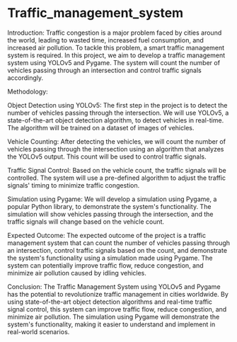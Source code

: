 # Traffic_management_system
Introduction: Traffic congestion is a major problem faced by cities around the world, leading to wasted time, increased fuel consumption, and increased air pollution. To tackle this problem, a smart traffic management system is required. In this project, we aim to develop a traffic management system using YOLOv5 and Pygame. The system will count the number of vehicles passing through an intersection and control traffic signals accordingly.

Methodology:

Object Detection using YOLOv5: The first step in the project is to detect the number of vehicles passing through the intersection. We will use YOLOv5, a state-of-the-art object detection algorithm, to detect vehicles in real-time. The algorithm will be trained on a dataset of images of vehicles.

Vehicle Counting: After detecting the vehicles, we will count the number of vehicles passing through the intersection using an algorithm that analyzes the YOLOv5 output. This count will be used to control traffic signals.

Traffic Signal Control: Based on the vehicle count, the traffic signals will be controlled. The system will use a pre-defined algorithm to adjust the traffic signals' timing to minimize traffic congestion.

Simulation using Pygame: We will develop a simulation using Pygame, a popular Python library, to demonstrate the system's functionality. The simulation will show vehicles passing through the intersection, and the traffic signals will change based on the vehicle count.

Expected Outcome: The expected outcome of the project is a traffic management system that can count the number of vehicles passing through an intersection, control traffic signals based on the count, and demonstrate the system's functionality using a simulation made using Pygame. The system can potentially improve traffic flow, reduce congestion, and minimize air pollution caused by idling vehicles.

Conclusion: The Traffic Management System using YOLOv5 and Pygame has the potential to revolutionize traffic management in cities worldwide. By using state-of-the-art object detection algorithms and real-time traffic signal control, this system can improve traffic flow, reduce congestion, and minimize air pollution. The simulation using Pygame will demonstrate the system's functionality, making it easier to understand and implement in real-world scenarios.

